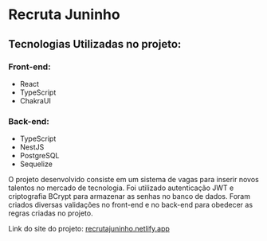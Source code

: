 # Recruta Juninho

## Tecnologias Utilizadas no projeto:

### Front-end:

- React
- TypeScript
- ChakraUI

### Back-end:

- TypeScript
- NestJS
- PostgreSQL
- Sequelize

O projeto desenvolvido consiste em um sistema de vagas para inserir novos talentos no mercado de tecnologia. Foi utilizado
autenticação JWT e criptografia BCrypt para armazenar as senhas no banco de dados. Foram criados diversas validações no front-end
e no back-end para obedecer as regras criadas no projeto.

Link do site do projeto: [recrutajuninho.netlify.app](recrutajuninho.netlify.app)
